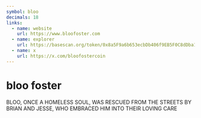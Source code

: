 ```yaml
---
symbol: bloo
decimals: 18
links:
  - name: website
    url: https://www.bloofoster.com
  - name: explorer
    url: https://basescan.org/token/0x8a5F9a6b653ecbDb406f9EB5F0C8dDba10919Aec
  - name: x
    url: https://x.com/bloofostercoin
---
```


# bloo foster

BLOO, ONCE A HOMELESS SOUL, WAS RESCUED FROM THE STREETS BY BRIAN AND JESSE, WHO EMBRACED HIM INTO THEIR LOVING CARE

